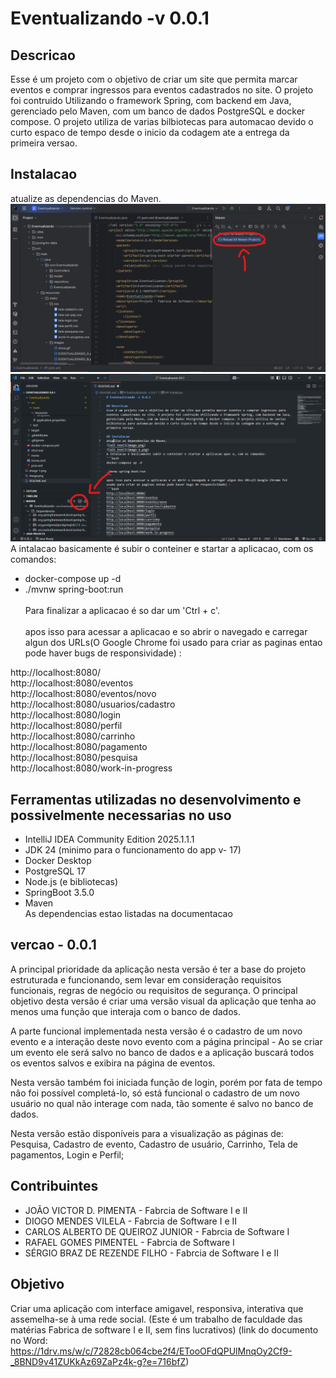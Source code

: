 # Eventualizando -v 0.0.1

## Descricao
Esse é um projeto com o objetivo de criar um site que permita marcar eventos e comprar ingressos para eventos cadastrados no site. O projeto foi contruido Utilizando o framework Spring, com backend em Java, gerenciado pelo Maven, com um banco de dados PostgreSQL e docker compose. O projeto utiliza de varias bilbiotecas para automacao devido o curto espaco de tempo desde o inicio da codagem ate a entrega da primeira versao.

## Instalacao
atualize as dependencias do Maven.
![alt text](image.png)
![alt text](image-1.png)
A intalacao basicamente é subir o conteiner e startar a aplicacao, com os comandos:<br>

- docker-compose up -d<br>
- ./mvnw spring-boot:run<br><br>
Para finalizar a aplicacao é so dar um 'Ctrl + c'.<br><br>
apos isso para acessar a aplicacao e so abrir o navegado e carregar algun dos URLs(O Google Chrome foi usado para criar as paginas entao pode haver bugs de responsividade) :<br>

http://localhost:8080/<br>
http://localhost:8080/eventos<br>
http://localhost:8080/eventos/novo<br>
http://localhost:8080/usuarios/cadastro<br>
http://localhost:8080/login<br>
http://localhost:8080/perfil<br>
http://localhost:8080/carrinho<br>
http://localhost:8080/pagamento<br>
http://localhost:8080/pesquisa<br>
http://localhost:8080/work-in-progress


## Ferramentas utilizadas no desenvolvimento e possivelmente necessarias no uso
- IntelliJ IDEA Community Edition 2025.1.1.1<br>
- JDK 24 (minimo para o funcionamento do app v- 17)<br>
- Docker Desktop<br>
- PostgreSQL 17
- Node.js (e bibliotecas)<br>
- SpringBoot 3.5.0<br>
- Maven<br>
As dependencias estao listadas na documentacao<br>

## vercao - 0.0.1
A principal prioridade da aplicação nesta versão é ter a base do projeto estruturada e funcionando, sem levar em consideração requisitos funcionais, regras de negócio ou requisitos de segurança. O principal objetivo desta versão é criar uma versão visual da aplicação que tenha ao menos uma função que interaja com o banco de dados.  

A parte funcional implementada nesta versão é o cadastro de um novo evento e a interação deste novo evento com a página principal - Ao se criar um evento ele será salvo no banco de dados e a aplicação buscará todos os eventos salvos e exibira na página de eventos. 

Nesta versão também foi iniciada função de login, porém por fata de tempo não foi possível completá-lo, só está funcional o cadastro de um novo usuário no qual não interage com nada, tão somente é salvo no banco de dados. 

Nesta versão estão disponíveis para a visualização as páginas de: Pesquisa, Cadastro de evento, Cadastro de usuário, Carrinho, Tela de pagamentos, Login e Perfil; 

## Contribuintes
- JOÃO VICTOR D. PIMENTA - Fabrcia de Software I e II<br>
- DIOGO MENDES VILELA - Fabrcia de Software I e II<br>
- CARLOS ALBERTO DE QUEIROZ JUNIOR - Fabrcia de Software I <br>
- RAFAEL GOMES PIMENTEL - Fabrcia de Software I <br>
- SÉRGIO BRAZ DE REZENDE FILHO - Fabrcia de Software I e II

## Objetivo 
Criar uma aplicação com interface amigavel, responsiva, interativa que assemelha-se à uma rede social.
(Este é um trabalho de faculdade das matérias Fabrica de software I e II, sem fins lucrativos)
(link do documento no Word: https://1drv.ms/w/c/72828cb064cbe2f4/ETooOFdQPUlMnqOy2Cf9-_8BND9v41ZUKkAz69ZaPz4k-g?e=716bfZ)
